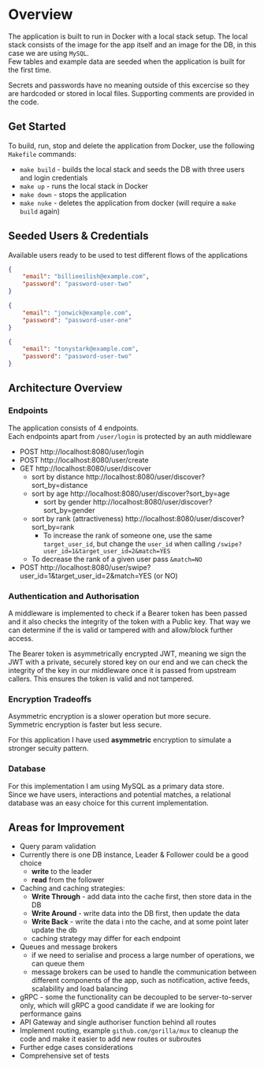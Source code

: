 # Overview

The application is built to run in Docker with a local stack setup.
The local stack consists of the image for the app itself and an image for the DB, in this case we are using `MySQL`.\
Few tables and example data are seeded when the application is built for the first time.

Secrets and passwords have no meaning outside of this excercise so they are hardcoded or stored in local files. Supporting comments are provided in the code.

## Get Started

To build, run, stop and delete the application from Docker, use the following `Makefile` commands:

- `make build` - builds the local stack and seeds the DB with three users and login credentials
- `make up` - runs the local stack in Docker
- `make down` - stops the application
- `make nuke` - deletes the application from docker (will require a `make build` again)

## Seeded Users & Credentials

Available users ready to be used to test different flows of the applications

```json
{
    "email": "billieeilish@example.com",
    "password": "password-user-two"
}

{
    "email": "jonwick@example.com",
    "password": "password-user-one"
}

{
    "email": "tonystark@example.com",
    "password": "password-user-two"
}
```

## Architecture Overview

### Endpoints

The application consists of 4 endpoints. \
Each endpoints apart from `/user/login` is protected by an auth middleware

- POST http://localhost:8080/user/login
- POST http://localhost:8080/user/create
- GET http://localhost:8080/user/discover
  - sort by distance http://localhost:8080/user/discover?sort_by=distance
  - sort by age http://localhost:8080/user/discover?sort_by=age
    - sort by gender http://localhost:8080/user/discover?sort_by=gender
  - sort by rank (attractiveness) http://localhost:8080/user/discover?sort_by=rank
    - To increase the rank of someone one, use the same `target_user_id`, but change the `user_id` when calling `/swipe?user_id=1&target_user_id=2&match=YES`
  - To decrease the rank of a given user pass `&match=NO`
- POST http://localhost:8080/user/swipe?user_id=1&target_user_id=2&match=YES (or NO)

### Authentication and Authorisation

A middleware is implemented to check if a Bearer token has been passed and it also checks the integrity of the token with a Public key. That way we can determine if the is valid or tampered with and allow/block further access.

The Bearer token is asymmetrically encrypted JWT, meaning we sign the JWT with a private, securely stored key on our end and we can check the integrity of the key in our middleware once it is passed from upstream callers. This ensures the token is valid and not tampered.

### Encryption Tradeoffs

Asymmetric encryption is a slower operation but more secure.\
Symmetric encryption is faster but less secure.

For this application I have used **asymmetric** encryption to simulate a stronger secuity pattern.

### Database

For this implementation I am using MySQL as a primary data store.\
Since we have users, interactions and potential matches, a relational database was an easy choice for this current implementation.

## Areas for Improvement

- Query param validation
- Currently there is one DB instance, Leader & Follower could be a good choice
  - **write** to the leader
  - **read** from the follower
- Caching and caching strategies:
  - **Write Through** - add data into the cache first, then store data in the DB
  - **Write Around** - write data into the DB first, then update the data
  - **Write Back** - write the data i nto the cache, and at some point later update the db
  - caching strategy may differ for each endpoint
- Queues and message brokers
  - if we need to serialise and process a large number of operations, we can queue them
  - message brokers can be used to handle the communication between different components of the app, such as notification, active feeds, scalability and load balancing
- gRPC - some the functionality can be decoupled to be server-to-server only, which will gRPC a good candidate if we are looking for performance gains
- API Gateway and single authoriser function behind all routes
- Implement routing, example `github.com/gorilla/mux` to cleanup the code and make it easier to add new routes or subroutes
- Further edge cases considerations
- Comprehensive set of tests

